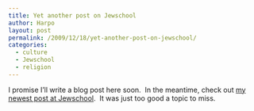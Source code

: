 ```yaml
---
title: Yet another post on Jewschool
author: Harpo
layout: post
permalink: /2009/12/18/yet-another-post-on-jewschool/
categories:
  - culture
  - Jewschool
  - religion
---
```

I promise I&#8217;ll write a blog post here soon.  In the meantime, check out <a href="http://jewschool.com/2009/12/18/19501/the-news-from-lake-jewbegon/" target="_blank">my newest post at Jewschool</a>.  It was just too good a topic to miss.